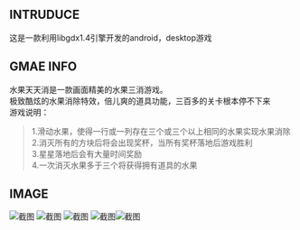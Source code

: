 INTRUDUCE
---------
这是一款利用libgdx1.4引擎开发的android，desktop游戏

GMAE INFO
---------
水果天天消是一款画面精美的水果三消游戏。<br>
极致酷炫的水果消除特效，倍儿爽的道具功能，三百多的关卡根本停不下来<br>
游戏说明：<br>
>1.滑动水果，使得一行或一列存在三个或三个以上相同的水果实现水果消除<br>
>2.消灭所有的方块后将会出现奖杯，当所有奖杯落地后游戏胜利<br>
>3.星星落地后会有大量时间奖励<br>
>4.一次消灭水果多于三个将获得拥有道具的水果<br>

IMAGE
-----
![截图](Img/1.jpg) ![截图](Img/2.jpg)
![截图](Img/3.jpg) ![截图](Img/4.jpg)![截图](Img/5.jpg)

